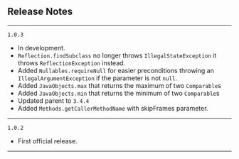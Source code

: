## Release Notes


---

`1.0.3`

- In development.
- `Reflection.findSubclass` no longer throws `IllegalStateException` it throws `ReflectionException` instead.
- Added `Nullables.requireNull` for easier preconditions throwing an `IllegalArgumentException` if the parameter is not `null`.
- Added `JavaObjects.max` that returns the maximum of two `Comparable`s
- Added `JavaObjects.min` that returns the minimum of two `Comparable`s
- Updated parent to `3.4.4`
- Added `Methods.getCallerMethodName` with skipFrames parameter.

---

`1.0.2`

- First official release.

---


